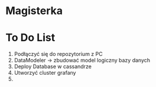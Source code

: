 # Magisterka
# To Do List
1. Podłączyć się do repozytorium z PC
2. DataModeler -> zbudować model logiczny bazy danych
3. Deploy Database w cassandrze
4. Utworzyć cluster grafany
5. 
